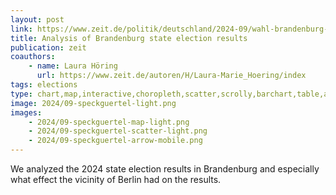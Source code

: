 ```yaml
---
layout: post
link: https://www.zeit.de/politik/deutschland/2024-09/wahl-brandenburg-landtag-gemeinden-berlin-speckguertel
title: Analysis of Brandenburg state election results
publication: zeit
coauthors:
    - name: Laura Höring
      url: https://www.zeit.de/autoren/H/Laura-Marie_Hoering/index
tags: elections
type: chart,map,interactive,choropleth,scatter,scrolly,barchart,table,arrowplot,datawrapper,svelteplot
image: 2024/09-speckguertel-light.png
images:
    - 2024/09-speckguertel-map-light.png
    - 2024/09-speckguertel-scatter-light.png
    - 2024/09-speckguertel-arrow-mobile.png
---
```


We analyzed the 2024 state election results in Brandenburg and especially what effect the vicinity of Berlin had on the results.
